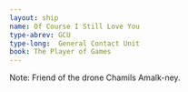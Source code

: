 ```yaml
---
layout: ship
name: Of Course I Still Love You
type-abrev: GCU
type-long:  General Contact Unit
book: The Player of Games
---
```


<span class="note">Note:</span> Friend of the drone Chamils Amalk-ney.